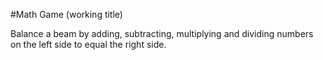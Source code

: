 #Math Game (working title)

Balance a beam by adding, subtracting, multiplying and dividing numbers on the left side to equal the right side.